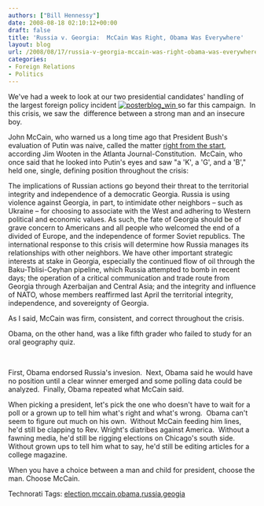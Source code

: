 ```yaml
---
authors: ["Bill Hennessy"]
date: 2008-08-18 02:10:12+00:00
draft: false
title: 'Russia v. Georgia:  McCain Was Right, Obama Was Everywhere'
layout: blog
url: /2008/08/17/russia-v-georgia-mccain-was-right-obama-was-everywhere/
categories:
- Foreign Relations
- Politics
---
```


We've had a week to look at our two presidential candidates' handling of the largest foreign policy incident [![posterblog_win](https://hennessysview.com/wp-content/uploads/2008/08/posterblog-win.jpg)
](https://www.johnmccain.com/informing/news/newsreleases/8bc62ef0-6a47-4fb9-9ac0-315fedf346c4.htm)so far this campaign.  In this crisis, we saw the  difference between a strong man and an insecure boy.

John McCain, who warned us a long time ago that President Bush's evaluation of Putin was naive, called the matter [right from the start](https://www.ajc.com/opinion/content/shared-blogs/ajc/thinkingright/entries/2008/08/15/mccain_showed_best_how_to_reac.html), according Jim Wooten in the Atlanta Journal-Constitution.  McCain, who once said that he looked into Putin's eyes and saw "a 'K', a 'G', and a 'B',"  held one, single, defining position throughout the crisis:

The implications of Russian actions go beyond their threat to the territorial integrity and independence of a democratic Georgia. Russia is using violence against Georgia, in part, to intimidate other neighbors – such as Ukraine – for choosing to associate with the West and adhering to Western political and economic values. As such, the fate of Georgia should be of grave concern to Americans and all people who welcomed the end of a divided of Europe, and the independence of former Soviet republics. The international response to this crisis will determine how Russia manages its relationships with other neighbors. We have other important strategic interests at stake in Georgia, especially the continued flow of oil through the Baku-Tblisi-Ceyhan pipeline, which Russia attempted to bomb in recent days; the operation of a critical communication and trade route from Georgia through Azerbaijan and Central Asia; and the integrity and influence of NATO, whose members reaffirmed last April the territorial integrity, independence, and sovereignty of Georgia.

As I said, McCain was firm, consistent, and correct throughout the crisis. 

Obama, on the other hand, was a like fifth grader who failed to study for an oral geography quiz.

 

First, Obama endorsed Russia's invesion.  Next, Obama said he would have no position until a clear winner emerged and some polling data could be analyzed.  Finally, Obama repeated what McCain said.

When picking a president, let's pick the one who doesn't have to wait for a poll or a grown up to tell him what's right and what's wrong.  Obama can't seem to figure out much on his own.  Without McCain feeding him lines, he'd still be clapping to Rev. Wright's diatribes against America.  Without a fawning media, he'd still be rigging elections on Chicago's south side.  Without grown ups to tell him what to say, he'd still be editing articles for a college magazine.

When you have a choice between a man and child for president, choose the man. Choose McCain.


Technorati Tags: [election](https://technorati.com/tags/election),[mccain](https://technorati.com/tags/mccain),[obama](https://technorati.com/tags/obama),[russia](https://technorati.com/tags/russia),[geogia](https://technorati.com/tags/geogia)
